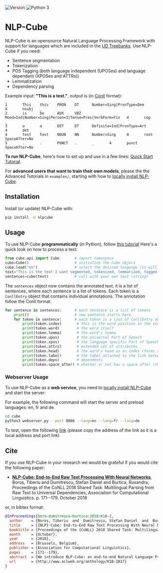![Version](https://img.shields.io/badge/version-0.1.0.3-brightgreen.svg)
![Python 3](https://img.shields.io/badge/python-3-blue.svg)

# NLP-Cube

NLP-Cube is an opensource Natural Language Processing Framework with support for languages which are included in the [UD Treebanks](http://universaldependencies.org/). Use NLP-Cube if you need:
* Sentence segmentation
* Tokenization
* POS Tagging (both language independent (UPOSes) and language dependent (XPOSes and ATTRs))
* Lemmatization
* Dependency parsing

Example input: **"This is a test."**, output is (in [Conll](https://universaldependencies.org/format.html) format): 
```
1       This    this    PRON    DT      Number=Sing|PronType=Dem        4       nsubj   _
2       is      be      AUX     VBZ     Mood=Ind|Number=Sing|Person=3|Tense=Pres|VerbForm=Fin   4       cop     _
3       a       a       DET     DT      Definite=Ind|PronType=Art       4       det     _
4       test    test    NOUN    NN      Number=Sing     0       root    SpaceAfter=No
5       .       .       PUNCT   .       _       4       punct   SpaceAfter=No
```

**To run NLP-Cube**, here's how to set up and use in a few lines: [Quick Start Tutorial](examples/1.%20NLP-Cube%20Quick%20Tutorial.ipynb).

For **advanced users that want to train their own models**, please the the Advanced Tutorials in ``examples/``, starting with how to [locally install NLP-Cube](examples/2.%20Advanced%20usage%20-%20NLP-Cube%20local%20installation.ipynb).

## Installation

Install (or update) NLP-Cube with:

```bash
pip install -U nlpcube
```
## Usage 

To use NLP-Cube **programmatically** (in Python), follow [this tutorial](examples/1.%20NLP-Cube%20Quick%20Tutorial.ipynb)
Here's a quick look on how to process a text:
```python
from cube.api import Cube       # import namespace
cube=Cube()                     # initialize the Cube object
cube.load("en")                 # select the desired language (it will auto-download the model)
text="This is the text I want segmented, tokenized, lemmatized, tagged and parsed. It can contain any number of sentences."
sentences=cube(text)            # call with your own text (string)
```
The ``sentences`` object now contains the annotated text; it is a list of sentences, where each sentence is a list of tokens. Each token is a ``ConllEntry`` object that contains individual annotations. The annotation follow the Conll format. 

```python
for sentence in sentences:      # each sentence is a list of tokens
    print()                     # new sentence starts here
    for token in sentence:      # each token is a list of ConllEntry objects        
        print(token.index)       # this is the word position in the sentence
        print(token.word)        # the word itself
        print(token.lemma)       # the word's lemma
        print(token.upos)        # the Universal Part of Speech
        print(token.xpos)        # the language specific Part of Speech 
        print(token.attrs)       # extended set of attributes
        print(token.head)        # the word's head as an index (forms a parse tree)
        print(token.label)       # the label attached to the link between this word and its head 
        print(token.deps)        # dependents
        print(token.space_after) # whether or not has a space after (this is a string in the Conll format)  
```


### Webserver Usage 

To use NLP-Cube as a **web service**, you need to 
[locally install NLP-Cube](examples/2.%20Advanced%20usage%20-%20NLP-Cube%20local%20installation.ipynb) 
and start the server:

For example, the following command will start the server and preload languages: en, fr and de.
```bash
cd cube
python3 webserver.py --port 8080 --lang=en --lang=fr --lang=de
``` 

To test, open the following [link](http://localhost:8080/nlp?lang=en&text=This%20is%20a%20simple%20test) (please copy the address of the link as it is a local address and port link)

## Cite

If you use NLP-Cube in your research we would be grateful if you would cite the following paper: 
* [**NLP-Cube: End-to-End Raw Text Processing With Neural Networks**](http://www.aclweb.org/anthology/K18-2017), Boroș, Tiberiu and Dumitrescu, Stefan Daniel and Burtica, Ruxandra, Proceedings of the CoNLL 2018 Shared Task: Multilingual Parsing from Raw Text to Universal Dependencies, Association for Computational Linguistics. p. 171--179. October 2018 

or, in bibtex format: 

```bib
@InProceedings{boro-dumitrescu-burtica:2018:K18-2,
  author    = {Boroș, Tiberiu  and  Dumitrescu, Stefan Daniel  and  Burtica, Ruxandra},
  title     = {{NLP}-Cube: End-to-End Raw Text Processing With Neural Networks},
  booktitle = {Proceedings of the {CoNLL} 2018 Shared Task: Multilingual Parsing from Raw Text to Universal Dependencies},
  month     = {October},
  year      = {2018},
  address   = {Brussels, Belgium},
  publisher = {Association for Computational Linguistics},
  pages     = {171--179},
  abstract  = {We introduce NLP-Cube: an end-to-end Natural Language Processing framework, evaluated in CoNLL's "Multilingual Parsing from Raw Text to Universal Dependencies 2018" Shared Task. It performs sentence splitting, tokenization, compound word expansion, lemmatization, tagging and parsing. Based entirely on recurrent neural networks, written in Python, this ready-to-use open source system is freely available on GitHub. For each task we describe and discuss its specific network architecture, closing with an overview on the results obtained in the competition.},
  url       = {http://www.aclweb.org/anthology/K18-2017}
}
```
